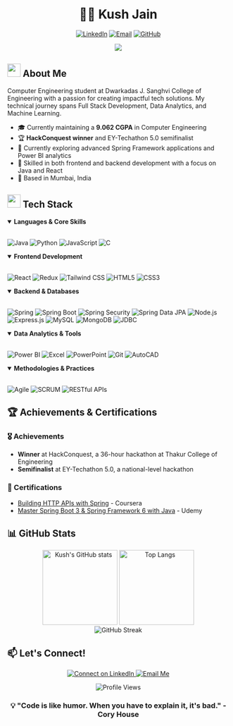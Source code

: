 # <div align="center">👨‍💻 Kush Jain</div>
<div align="center">
  <a href="https://www.linkedin.com/in/kush-jain-0a8910299/"><img src="https://img.shields.io/badge/LinkedIn-%230077B5.svg?style=for-the-badge&logo=linkedin&logoColor=white" alt="LinkedIn"></a>
  <a href="mailto:kushjjain@gmail.com"><img src="https://img.shields.io/badge/Email-D14836?style=for-the-badge&logo=gmail&logoColor=white" alt="Email"></a>
  <a href="https://github.com/kushjjain"><img src="https://img.shields.io/badge/GitHub-%23121011.svg?style=for-the-badge&logo=github&logoColor=white" alt="GitHub"></a>
</div>

<p align="center">
  <img src="https://readme-typing-svg.herokuapp.com/?lines=Full+Stack+Developer;Java+Developer;Data+Analytics+Enthusiast;Always+learning+new+things&font=Fira%20Code&center=true&width=440&height=45&color=f75c7e&vCenter=true&size=22">
</p>

## <img src="https://media.giphy.com/media/iY8CRBdQXODJSCERIr/giphy.gif" width="30px"> About Me 

Computer Engineering student at Dwarkadas J. Sanghvi College of Engineering with a passion for creating impactful tech solutions. My technical journey spans Full Stack Development, Data Analytics, and Machine Learning.

- 🎓 Currently maintaining a **9.062 CGPA** in Computer Engineering
- 🏆 **HackConquest winner** and EY-Techathon 5.0 semifinalist
- 🌱 Currently exploring advanced Spring Framework applications and Power BI analytics
- 💼 Skilled in both frontend and backend development with a focus on Java and React
- 📍 Based in Mumbai, India

## <img src="https://media2.giphy.com/media/QssGEmpkyEOhBCb7e1/giphy.gif?cid=ecf05e47a0n3gi1bfqntqmob8g9aid1oyj2wr3ds3mg700bl&rid=giphy.gif" width="30px"> Tech Stack

<details open>
<summary><b>Languages & Core Skills</b></summary>
<br>
<p>
  <img src="https://img.shields.io/badge/Java-%23ED8B00.svg?style=for-the-badge&logo=openjdk&logoColor=white" alt="Java">
  <img src="https://img.shields.io/badge/Python-%233776AB.svg?style=for-the-badge&logo=python&logoColor=white" alt="Python">
  <img src="https://img.shields.io/badge/JavaScript-%23F7DF1E.svg?style=for-the-badge&logo=javascript&logoColor=black" alt="JavaScript">
  <img src="https://img.shields.io/badge/C-%2300599C.svg?style=for-the-badge&logo=c&logoColor=white" alt="C">
</p>
</details>

<details open>
<summary><b>Frontend Development</b></summary>
<br>
<p>
  <img src="https://img.shields.io/badge/React-%2320232a.svg?style=for-the-badge&logo=react&logoColor=%2361DAFB" alt="React">
  <img src="https://img.shields.io/badge/Redux-%23593d88.svg?style=for-the-badge&logo=redux&logoColor=white" alt="Redux">
  <img src="https://img.shields.io/badge/TailwindCSS-%2338B2AC.svg?style=for-the-badge&logo=tailwind-css&logoColor=white" alt="Tailwind CSS">
  <img src="https://img.shields.io/badge/HTML5-%23E34F26.svg?style=for-the-badge&logo=html5&logoColor=white" alt="HTML5">
  <img src="https://img.shields.io/badge/CSS3-%231572B6.svg?style=for-the-badge&logo=css3&logoColor=white" alt="CSS3">
</p>
</details>

<details open>
<summary><b>Backend & Databases</b></summary>
<br>
<p>
  <img src="https://img.shields.io/badge/Spring-%236DB33F.svg?style=for-the-badge&logo=spring&logoColor=white" alt="Spring">
  <img src="https://img.shields.io/badge/SpringBoot-%236DB33F.svg?style=for-the-badge&logo=springboot&logoColor=white" alt="Spring Boot">
  <img src="https://img.shields.io/badge/Spring_Security-6DB33F?style=for-the-badge&logo=spring&logoColor=white" alt="Spring Security">
  <img src="https://img.shields.io/badge/Spring_Data_JPA-6DB33F?style=for-the-badge&logo=spring&logoColor=white" alt="Spring Data JPA">
  <img src="https://img.shields.io/badge/Node.js-339933?style=for-the-badge&logo=nodedotjs&logoColor=white" alt="Node.js">
  <img src="https://img.shields.io/badge/Express.js-%23404d59.svg?style=for-the-badge&logo=express&logoColor=white" alt="Express.js">
  <img src="https://img.shields.io/badge/MySQL-4479A1.svg?style=for-the-badge&logo=mysql&logoColor=white" alt="MySQL">
  <img src="https://img.shields.io/badge/MongoDB-%234ea94b.svg?style=for-the-badge&logo=mongodb&logoColor=white" alt="MongoDB">
  <img src="https://img.shields.io/badge/JDBC-007396?style=for-the-badge&logo=java&logoColor=white" alt="JDBC">
</p>
</details>

<details open>
<summary><b>Data Analytics & Tools</b></summary>
<br>
<p>
  <img src="https://img.shields.io/badge/PowerBI-F2C811?style=for-the-badge&logo=powerbi&logoColor=black" alt="Power BI">
  <img src="https://img.shields.io/badge/Excel-217346?style=for-the-badge&logo=microsoft-excel&logoColor=white" alt="Excel">
  <img src="https://img.shields.io/badge/PowerPoint-B7472A?style=for-the-badge&logo=microsoft-powerpoint&logoColor=white" alt="PowerPoint">
  <img src="https://img.shields.io/badge/Git-%23F05033.svg?style=for-the-badge&logo=git&logoColor=white" alt="Git"> 
  <img src="https://img.shields.io/badge/AutoCAD-E10B0B?style=for-the-badge&logo=autodesk&logoColor=white" alt="AutoCAD">
</p>
</details>

<details open>
<summary><b>Methodologies & Practices</b></summary>
<br>
<p>
  <img src="https://img.shields.io/badge/Agile-0052CC?style=for-the-badge&logo=agile&logoColor=white" alt="Agile">
  <img src="https://img.shields.io/badge/SCRUM-6DB33F?style=for-the-badge&logo=scrumalliance&logoColor=white" alt="SCRUM">
  <img src="https://img.shields.io/badge/RESTful_APIs-FF6C37?style=for-the-badge&logo=postman&logoColor=white" alt="RESTful APIs">
</p>
</details>

## 🏆 Achievements & Certifications

### 🎖️ Achievements
- **Winner** at HackConquest, a 36-hour hackathon at Thakur College of Engineering
- **Semifinalist** at EY-Techathon 5.0, a national-level hackathon

### 📜 Certifications
- [Building HTTP APIs with Spring](https://www.coursera.org/) - Coursera
- [Master Spring Boot 3 & Spring Framework 6 with Java](https://www.udemy.com/) - Udemy

## 📊 GitHub Stats

<div align="center">
  <img src="https://github-readme-stats.vercel.app/api?username=kushjjain&show_icons=true&theme=tokyonight" alt="Kush's GitHub stats" height="170">
  <img src="https://github-readme-stats.vercel.app/api/top-langs/?username=kushjjain&layout=compact&theme=tokyonight" alt="Top Langs" height="170">
</div>

<div align="center">
  <img src="https://github-readme-streak-stats.herokuapp.com/?user=kushjjain&theme=tokyonight" alt="GitHub Streak">
</div>

## 📫 Let's Connect!

<div align="center">
  <a href="https://www.linkedin.com/in/kush-jain-0a8910299/">
    <img src="https://img.shields.io/badge/Connect_on_LinkedIn-0077B5?style=for-the-badge&logo=linkedin&logoColor=white" alt="Connect on LinkedIn">
  </a>
  <a href="mailto:kushjjain@gmail.com">
    <img src="https://img.shields.io/badge/Email_Me-D14836?style=for-the-badge&logo=gmail&logoColor=white" alt="Email Me">
  </a>
</div>

<p align="center">
  <img src="https://komarev.com/ghpvc/?username=kushjjain&label=Profile%20views&color=0e75b6&style=flat" alt="Profile Views">
</p>

<div align="center">
  
  ### 💡 "Code is like humor. When you have to explain it, it's bad." - Cory House
  
</div>
